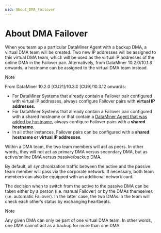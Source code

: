 ```yaml
---
uid: About_DMA_Failover
---
```


# About DMA Failover

When you team up a particular DataMiner Agent with a backup DMA, a virtual DMA team will be created. Two new IP addresses will be assigned to this virtual DMA team, which will be used as the virtual IP addresses of the online DMA in the Failover pair. Alternatively, from DataMiner 10.2.0/10.1.8 onwards, a hostname can be assigned to the virtual DMA team instead.

> [!NOTE]
> From DataMiner 10.2.0 [CU21]/10.3.0 [CU9]/10.3.12 onwards<!--RN 37075-->:
>
> - For DataMiner Systems that already contain a Failover pair configured with virtual IP addresses, always configure Failover pairs with **virtual IP addresses**.
> - For DataMiner Systems that already contain a Failover pair configured with a shared hostname or that contain a [DataMiner Agent that was added by hostname](xref:Adding_a_regular_DataMiner_Agent), always configure Failover pairs with a **shared hostname**.
> - In all other instances, Failover pairs can be configured with a **shared hostname or virtual IP addresses**.

Within a DMA team, the two team members will act as peers. In other words, they will not act as primary DMA versus secondary DMA, but as active/online DMA versus passive/backup DMA.

By default, all synchronization traffic between the active and the passive team member will pass via the corporate network. If necessary, both team members can also be equipped with an additional network card.

The decision when to switch from the active to the passive DMA can be taken either by a person (i.e. manual Failover) or by the DMAs themselves (i.e. automatic Failover). In the latter case, the two DMAs in the team will check each other’s status by exchanging heartbeats.

> [!NOTE]
> Any given DMA can only be part of one virtual DMA team. In other words, one DMA cannot act as a backup for more than one DMA.
